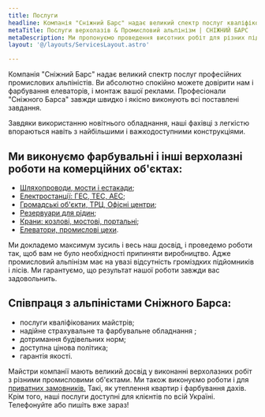 ```yaml
---
title: Послуги
headline: Компанія "Сніжний Барс" надає великий спектр послуг кваліфікованих промислових альпіністів. Будівельні і клінінгові верхолазні роботи, безповітряне фарбування будівель і споруд, відновлення антикорозійного захисту металоконструкцій на будь-якій висоті.
metaTitle: Послуги верхолазів & Промисловий альпінізм | СНІЖНИЙ БАРС
metaDescription: Ми пропонуємо проведення висотних робіт для різних підприємств. Замовте послугу у професіоналів ☎ + 38 (096) 555-30-92
layout: '@/layouts/ServicesLayout.astro'

---
```

Компанія "Сніжний Барс" надає великий спектр послуг професійних промислових альпіністів. Ви абсолютно спокійно можете довірити нам і фарбування елеваторів, і монтаж вашої реклами. Професіонали "Сніжного Барса" завжди швидко і якісно виконують всі поставлені завдання.

Завдяки використанню новітнього обладнання, наші фахівці з легкістю впораються навіть з найбільшими і важкодоступними конструкціями.

## Ми виконуємо фарбувальні і інші верхолазні роботи на комерційних об'єктах:

- [Шляхопроводи, мости і естакади](/puteprovody-mosty-i-estakady/);
- [Електростанції: ГЕС, ТЕС, АЕС](/elektrostancii-ges-tes-aes/);
- [Громадські об'єкти, ТРЦ, Офісні центри](/obshhestvennye-obekty-trc-vokzaly/);
- [Резервуари для рідин](/rezervuary-dlya-zhidkostej/);
- [Крани: козлові, мостові, портальні](/krany-kozlovye-mostovye-portovye/);
- [Елеватори, промислові цехи](/elevatory-promyshlennye-cexa/).

Ми докладемо максимум зусиль і весь наш досвід, і проведемо роботи так, щоб вам не було необхідності припиняти виробництво. Адже промисловий альпінізм має на увазі відсутність громіздких підйомників і лісів. Ми гарантуємо, що результат нашої роботи завжди вас задовольнить.


## Співпраця з альпіністами Сніжного Барса:


- послуги кваліфікованих майстрів;
- надійне страхувальне та фарбувальне обладнання ;
- дотримання будівельних норм;
- доступна цінова політика;
- гарантія якості.

Майстри компанії мають великий досвід у виконанні верхолазних робіт з різними промисловими об'єктами. Ми також виконуємо роботи і для [приватних замовників.](/dlya-chastnogo-klienta/) Такі, як утеплення квартир і фарбування дахів. Крім того, наші послуги доступні для клієнтів по всій Україні. Телефонуйте або пишіть вже зараз!
